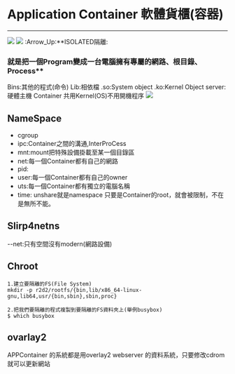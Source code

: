 # Application Container 軟體貨櫃(容器)
---
![](https://i.imgur.com/Xmx9l55.png)
![](https://i.imgur.com/zJ5I2dv.png)
:Arrow_Up:**ISOLATED隔離:
### 就是把一個Program變成一台電腦擁有專屬的網路、根目錄、Process**
Bins:其他的程式(命令)
Lib:相依檔
.so:System object
.ko:Kernel Object
server:硬體主機
Container 共用Kernel(OS)不用開機程序
![](https://i.imgur.com/u9OASco.png)

## NameSpace
* cgroup
* ipc:Container之間的溝通,InterProCess
* mnt:mount把特殊設備掛載至某一個目錄區
* net:每一個Container都有自己的網路
* pid:
* user:每一個Container都有自己的owner
* uts:每一個Container都有獨立的電腦名稱
* time:
unshare就是namespace
只要是Container的root，就會被限制，不在是無所不能。

## Slirp4netns
--net:只有空間沒有modern(網路設備)

## Chroot
```
1.建立要隔離的FS(File System)
mkdir -p r2d2/rootfs/{bin,lib/x86_64-linux-gnu,lib64,usr/{bin,sbin},sbin,proc}

2.把我們要隔離的程式複製到要隔離的FS資料夾上(舉例busybox)
$ which busybox
```

## ovarlay2
APPContainer 的系統都是用overlay2
webserver 的資料系統，只要修改cdrom就可以更新網站